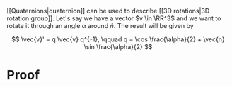 [[Quaternions|quaternion]] can be used to describe [[3D rotations|3D rotation group]]. Let's say we have a vector $v \in \RR^3$ and we want to rotate it through an angle $\alpha$ around $\hat{n}$. The result will be given by

$$
\vec{v}' = q \vec{v} q^{-1}, \qquad q = \cos \frac{\alpha}{2} + \vec{n} \sin \frac{\alpha}{2}
$$

# Proof

